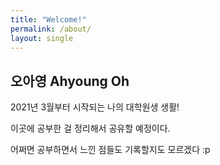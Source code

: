 ```yaml
---
title: "Welcome!"
permalink: /about/
layout: single
---
```


## 오아영 Ahyoung Oh



2021년 3월부터 시작되는 나의 대학원생 생활!

이곳에 공부한 걸 정리해서 공유할 예정이다. 

어쩌면 공부하면서 느낀 점들도 기록할지도 모르겠다 :p 
